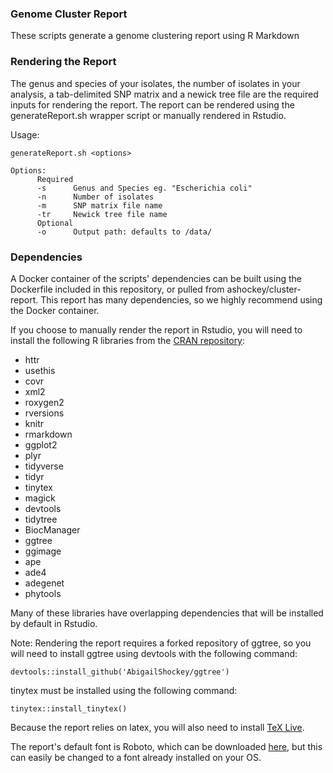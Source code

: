 ### Genome Cluster Report

These scripts generate a genome clustering report using R Markdown

### Rendering the Report

The genus and species of your isolates, the number of isolates in your analysis, a tab-delimited SNP matrix and a newick tree file are the required inputs for rendering the report. The report can be rendered using the generateReport.sh wrapper script or manually rendered in Rstudio.

Usage:

```
generateReport.sh <options>

Options:
      Required
      -s      Genus and Species eg. "Escherichia coli"
      -n      Number of isolates
      -m      SNP matrix file name
      -tr     Newick tree file name
      Optional
      -o      Output path: defaults to /data/

```

### Dependencies

A Docker container of the scripts' dependencies can be built using the Dockerfile included in this repository, or pulled from ashockey/cluster-report. This report has many dependencies, so we highly recommend using the Docker container. 

If you choose to manually render the report in Rstudio, you will need to install the following R libraries from the [CRAN repository](https://cran.r-project.org/):

* httr
* usethis
* covr
* xml2
* roxygen2
* rversions
* knitr
* rmarkdown
* ggplot2
* plyr
* tidyverse
* tidyr
* tinytex
* magick
* devtools
* tidytree
* BiocManager
* ggtree
* ggimage
* ape
* ade4
* adegenet
* phytools

Many of these libraries have overlapping dependencies that will be installed by default in Rstudio. 

Note: Rendering the report requires a forked repository of ggtree, so you will need to install ggtree using devtools with the following command:

```
devtools::install_github('AbigailShockey/ggtree')
```

tinytex must be installed using the following command:

```
tinytex::install_tinytex()
```

Because the report relies on latex, you will also need to install [TeX Live](https://www.tug.org/texlive/).

The report's default font is Roboto, which can be downloaded [here](https://www.fontsquirrel.com/fonts/roboto), but this can easily be changed to a font already installed on your OS.
